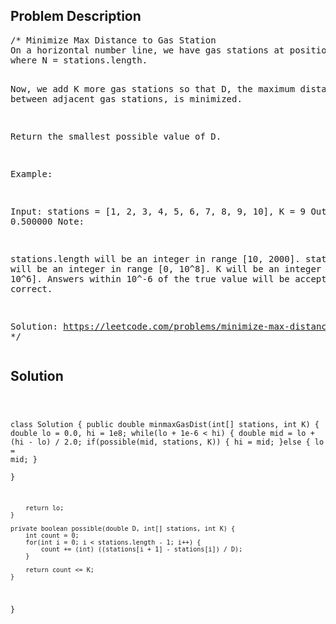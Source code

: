 <!--
<style>
  body { font-family: Arial, sans-serif; }
  .container { max-width: 500px; margin: auto; padding: 20px; }
  .comment-block { background-color: #f9f9f9; padding: 10px; border-left: 5px solid #ccc; }
  .code-block { background-color: #f4f4f4; padding: 10px; border: 1px solid #ddd; }
</style>
-->

<div class='container'>
<h2>Problem Description</h2>
<div class='comment-block'>
<pre>
/* Minimize Max Distance to Gas Station
On a horizontal number line, we have gas stations at positions stations[0], stations[1], ..., stations[N-1], 
where N = stations.length.

Now, we add K more gas stations so that D, the maximum distance between adjacent gas stations, is minimized.

Return the smallest possible value of D.

Example:

Input: stations = [1, 2, 3, 4, 5, 6, 7, 8, 9, 10], K = 9
Output: 0.500000
Note:

stations.length will be an integer in range [10, 2000].
stations[i] will be an integer in range [0, 10^8].
K will be an integer in range [1, 10^6].
Answers within 10^-6 of the true value will be accepted as correct.

Solution: https://leetcode.com/problems/minimize-max-distance-to-gas-station/solution/
*/
</pre>
</div>

<h2>Solution</h2>
<div class='code-block'>
<pre><code class='language-java'>

class Solution {
    public double minmaxGasDist(int[] stations, int K) {
        double lo = 0.0, hi = 1e8;
        while(lo + 1e-6 < hi) {
            double mid = lo + (hi - lo) / 2.0;
            if(possible(mid, stations, K)) {
                hi = mid;
            }else {
                lo = mid;
            }    
        }
        
        return lo;
    }
    
    private boolean possible(double D, int[] stations, int K) {
        int count = 0;
        for(int i = 0; i < stations.length - 1; i++) {
            count += (int) ((stations[i + 1] - stations[i]) / D);
        }
        
        return count <= K;
    }
}
</code></pre>
</div>
</div>
